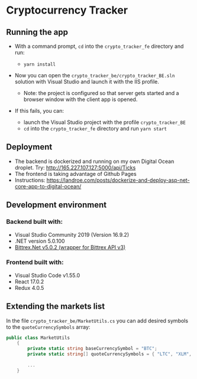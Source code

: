 # Cryptocurrency Tracker

## Running the app
- With a command prompt, `cd` into the `crypto_tracker_fe` directory and run: 
    - `yarn install`

- Now you can open the `crypto_tracker_be/crypto_tracker_BE.sln` solution with Visual Studio and launch it with the IIS profile.
  - Note: the project is configured so that server gets started and a browser window with the client app is opened.

- If this fails, you can:
  - launch the Visual Studio project with the profile `crypto_tracker_BE`
  - `cd` into the `crypto_tracker_fe` directory and run `yarn start`

## Deployment
- The backend is dockerized and running on my own Digital Ocean droplet. Try: http://165.227.107.127:5000/api/Ticks
- The frontend is taking advantage of Github Pages
- Instructions: https://landroe.com/posts/dockerize-and-deploy-asp-net-core-app-to-digital-ocean/

## Development environment

### Backend built with:
- Visual Studio Community 2019 (Version 16.9.2)
- .NET version 5.0.100
- [Bittrex.Net v5.0.2 (wrapper for Bittrex API v3)](https://github.com/JKorf/Bittrex.Net)

### Frontend built with:
- Visual Studio Code v1.55.0
- React 17.0.2
- Redux 4.0.5

## Extending the markets list

In the file `crypto_tracker_be/MarketUtils.cs` you can add desired symbols to the `quoteCurrencySymbols` array:
```csharp
public class MarketUtils
    {
        private static string baseCurrencySymbol = "BTC";
        private static string[] quoteCurrencySymbols = { "LTC", "XLM", "ETH", "NEO", "ADA" };
        
        ...
    }
```
  